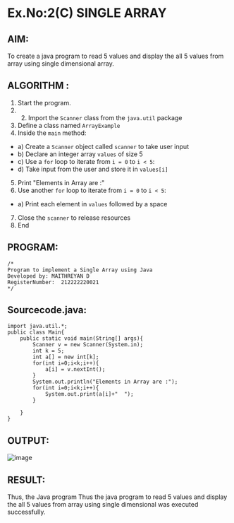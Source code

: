 # Ex.No:2(C)    SINGLE ARRAY

## AIM:
To create a java program to read 5 values and display the all 5 values from array using single dimensional array.

## ALGORITHM :
1.	Start the program.
2.	2.	Import the `Scanner` class from the `java.util` package
3.	Define a class named `ArrayExample`
4.	Inside the `main` method:
-	a) Create a `Scanner` object called `scanner` to take user input
-	b) Declare an integer array `values` of size 5
-	c) Use a `for` loop to iterate from `i = 0` to `i < 5`:
-   d) Take input from the user and store it in `values[i]`
5.	Print "Elements in Array are :"
6.	Use another `for` loop to iterate from `i = 0` to `i < 5`:
-	a) Print each element in `values` followed by a space
7.	Close the `scanner` to release resources
8.	End





## PROGRAM:
 ```
/*
Program to implement a Single Array using Java
Developed by: MAITHREYAN D
RegisterNumber:  212222220021
*/
```

## Sourcecode.java:

```
import java.util.*;
public class Main{
    public static void main(String[] args){
        Scanner v = new Scanner(System.in);
        int k = 5;
        int a[] = new int[k];
        for(int i=0;i<k;i++){
            a[i] = v.nextInt();
        }
        System.out.println("Elements in Array are :");
        for(int i=0;i<k;i++){
            System.out.print(a[i]+"  ");
        }
        
    }
}
```





## OUTPUT:
![image](https://github.com/user-attachments/assets/a27dcf8d-8091-4653-ad7a-1531a0cbc68d)



## RESULT:
Thus, the Java program Thus the java program to read 5 values and display the all 5 values from array using single dimensional  was executed successfully.


